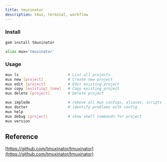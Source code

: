 ```yaml
---
title: tmuxinator
description: tmux, terminal, workflow
---
```


### Install

```bash
gem install tmuxinator

alias mux='tmuxinator'
```

### Usage

```bash
mux ls                      # List all projects
mux new [project]           # Create new project
mux edit [project]          # Edit existing project
mux copy [existing] [new]   # Copy existing project
mux delete [project]        # Delete project

mux implode                 # remove all mux configs, aliases, scripts
mux doctor                  # identify problems with config
mux help
mux debug [project]         # show shell commands for project
mux version
```

## Reference

[https://github.com/tmuxinator/tmuxinator](https://github.com/tmuxinator/tmuxinator)
